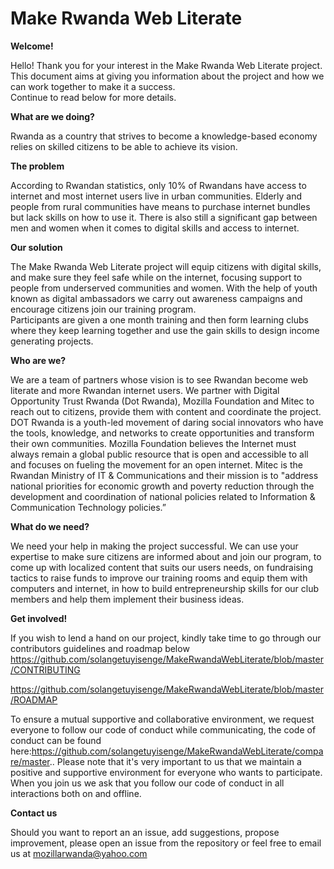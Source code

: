 # Make Rwanda Web Literate
**Welcome!**

Hello! Thank you for your interest in the Make Rwanda Web Literate project. This document aims at giving you information about the project and how we can work together to make it a success.</br>
Continue to read below for more details.

**What are we doing?**

Rwanda as a country that strives to become a knowledge-based economy relies on skilled citizens to be able to achieve its vision.<br>

**The problem**

According to Rwandan statistics, only 10% of Rwandans have access to internet and most internet users live in urban communities. Elderly and people from rural communities have means to purchase internet bundles but lack skills on how to use it. There is also still a significant gap between men and women when it comes to digital skills and access to internet.

**Our solution**

The Make Rwanda Web Literate project will equip citizens with digital skills, and make sure they feel safe while on the internet, focusing support to people from underserved communities and women. With the help of youth known as digital ambassadors we carry out awareness campaigns and encourage citizens join our training program. </br>Participants are given a one month training and then form learning clubs where they keep learning together and use the gain skills to design income generating projects. 

**Who are we?**

We are a team of partners whose vision is to see Rwandan become web literate and more Rwandan internet users. We partner with Digital Opportunity Trust Rwanda (Dot Rwanda), Mozilla Foundation and Mitec to reach out to citizens, provide them with content and coordinate the project. DOT Rwanda is a youth-led movement of daring social innovators who have the tools, knowledge, and networks to create opportunities and transform their own communities. Mozilla Foundation believes the Internet must always remain a global public resource that is open and accessible to all and focuses on fueling the movement for an open internet. Mitec is the Rwandan Ministry of IT & Communications and their mission is to "address national priorities for economic growth and poverty reduction through the development and coordination of national policies related to Information & Communication Technology policies.”

**What do we need?**

We need your help in making the project successful. We can use your expertise to make sure citizens are informed about and join our program, to come up with localized content that suits our users needs, on fundraising tactics to raise funds to improve our training rooms and equip them with computers and internet, in how to build entrepreneurship skills for our club members and help them implement their business ideas.

**Get involved!**

If you wish to lend a hand on our project, kindly take time to go through our contributors guidelines and roadmap below https://github.com/solangetuyisenge/MakeRwandaWebLiterate/blob/master/CONTRIBUTING

https://github.com/solangetuyisenge/MakeRwandaWebLiterate/blob/master/ROADMAP

To ensure a mutual supportive and collaborative environment, we request everyone to follow our code of conduct while communicating, the code of conduct can be found here:https://github.com/solangetuyisenge/MakeRwandaWebLiterate/compare/master..  Please note that it's very important to us that we maintain a positive and supportive environment for everyone who wants to participate. When you join us we ask that you follow our code of conduct in all interactions both on and offline. 

**Contact us**

Should you want to report an an issue, add suggestions, propose improvement, please open an issue from the repository or feel free to email us at mozillarwanda@yahoo.com

